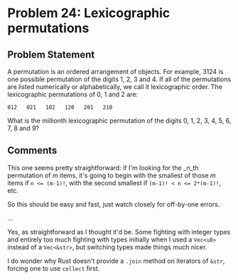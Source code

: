# Problem 24: Lexicographic permutations

## Problem Statement

A permutation is an ordered arrangement of objects. For example, 3124
is one possible permutation of the digits 1, 2, 3 and 4. If all of the
permutations are listed numerically or alphabetically, we call it
lexicographic order. The lexicographic permutations of 0, 1 and 2 are:

    012   021   102   120   201   210

What is the millionth lexicographic permutation of the digits 0, 1, 2,
3, 4, 5, 6, 7, 8 and 9?

## Comments

This one seems pretty straightforward: if I'm looking for the _n_th
permutation of _m_ items, it's going to begin with the smallest of
those _m_ items if `n <= (m-1)!`, with the second smallest if
`(m-1)! < n <= 2*(m-1)!`, etc.

So this should be easy and fast, just watch closely for off-by-one
errors.

...

Yes, as straightforward as I thought it'd be. Some fighting with
integer types and entirely too much fighting with types initially when
I used a `Vec<u8>` instead of a `Vec<&str>`, but switching types made
things much nicer.

I do wonder why Rust doesn't provide a `.join` method on iterators of
`&str`, forcing one to use `collect` first.

